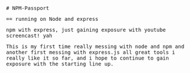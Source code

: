 <tt> # NPM-Passport<tt>


== running on Node and express


npm with express, just gaining exposure with youtube screencast! yah

This is my first time really messing with node and npm and another first messing with express.js  all great tools i really like it so far,
and i hope to continue to gain exposure with the starting line up.
